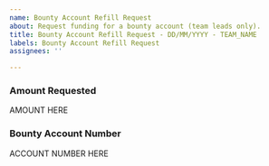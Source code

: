```yaml
---
name: Bounty Account Refill Request
about: Request funding for a bounty account (team leads only).
title: Bounty Account Refill Request - DD/MM/YYYY - TEAM_NAME
labels: Bounty Account Refill Request
assignees: ''

---
```


### Amount Requested
AMOUNT HERE

### Bounty Account Number
ACCOUNT NUMBER HERE
